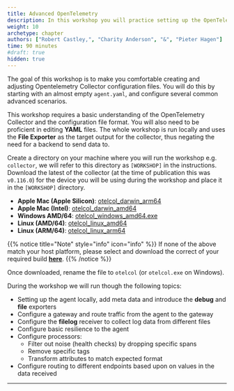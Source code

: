 ```yaml
---
title: Advanced OpenTelemetry
description: In this workshop you will practice setting up the OpenTelemetry Collector configuration from scratch and go though several advanced configuration scenarios's
weight: 10
archetype: chapter
authors: ["Robert Castley,", "Charity Anderson", "&", "Pieter Hagen"]
time: 90 minutes
#draft: true
hidden: true
---
```


The goal of this workshop is to make you comfortable creating and adjusting Opentelemetry Collector configuration files. You will do this by starting with an almost empty `agent.yaml`, and configure several common advanced scenarios.

This workshop requires a basic understanding of the OpenTelemetry Collector and the configuration file format. You will also need to be proficient in editing **YAML** files. The whole workshop is run locally and uses the **File Exporter** as the target output for the collector, thus negating the need for a backend to send data to.

Create a directory on your machine where you will run the workshop e.g. `collector`, we will refer to this directory as `[WORKSHOP]` in the instructions. Download the latest of the collector (at the time of publication this was `v0.116.0`) for the device you will be using during the workshop and place it in the `[WORKSHOP]` directory.

* **Apple Mac (Apple Silicon)**: [otelcol_darwin_arm64](https://github.com/signalfx/splunk-otel-collector/releases/download/v0.116.0/otelcol_darwin_arm64)
* **Apple Mac (Intel)**: [otelcol_darwin_amd64](https://github.com/signalfx/splunk-otel-collector/releases/download/v0.115.0/otelcol_darwin_amd64)
* **Windows AMD/64**: [otelcol_windows_amd64.exe](https://github.com/signalfx/splunk-otel-collector/releases/download/v0.116.0/otelcol_windows_amd64.exe)
* **Linux (AMD/64)**: [otelcol_linux_amd64](https://github.com/signalfx/splunk-otel-collector/releases/download/v0.116.0/otelcol_linux_amd64)
* **Linux (ARM/64)**: [otelcol_linux_arm64](https://github.com/signalfx/splunk-otel-collector/releases/download/v0.116.0/otelcol_linux_arm64)

{{% notice title="Note" style="info" icon="info" %}}
If none of the above match your host platform, please select and download the correct of your required build [**here**](https://github.com/signalfx/splunk-otel-collector/releases/tag/v0.116.0).
{{% /notice %}}

Once downloaded, rename the file to `otelcol` (or `otelcol.exe` on Windows).

<!--
Optionally, you can install `jq` to pretty view the json files:

###### Apple Mac

```bash
brew install jq
```

###### Windows 64

```bash
choco install  jq -y
```

###### Linux

Check your install **[here](https://jqlang.github.io/jq/download/)**

### Agenda
-->

During the workshop we will run though the following topics:

* Setting up the agent locally, add meta data and introduce the **debug** and **file** exporters
* Configure a gateway and route traffic from the agent to the gateway
* Configure the **filelog** receiver to collect log data from different files
* Configure basic resilience to the agent
* Configure processors:
  * Filter out noise (health checks) by dropping specific spans
  * Remove specific tags
  * Transform attributes to match expected format
* Configure routing to different endpoints based upon on values in the data received

---
<!-- {{% children containerstyle="ul" depth="1" description="true" %}} -->
